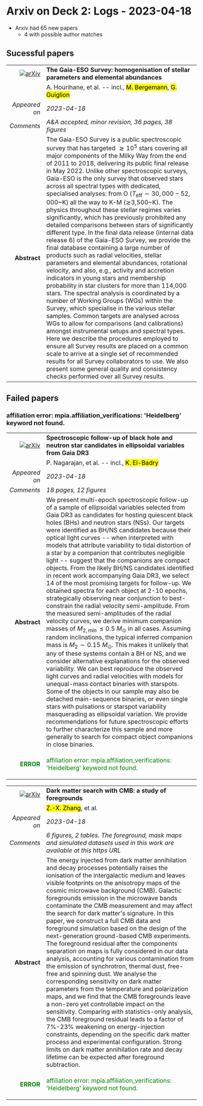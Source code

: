 # Arxiv on Deck 2: Logs - 2023-04-18

* Arxiv had 65 new papers
    * 4 with possible author matches

## Sucessful papers


|||
|---:|:---|
| [![arXiv](https://img.shields.io/badge/arXiv-arXiv:2304.07720-b31b1b.svg)](https://arxiv.org/abs/arXiv:2304.07720) | **The Gaia-ESO Survey: homogenisation of stellar parameters and elemental  abundances**  |
|| A. Hourihane, et al. -- incl., <mark>M. Bergemann</mark>, <mark>G. Guiglion</mark> |
|*Appeared on*| *2023-04-18*|
|*Comments*| *A&A accepted, minor revision, 36 pages, 38 figures*|
|**Abstract**| The Gaia-ESO Survey is a public spectroscopic survey that has targeted $\gtrsim10^5$ stars covering all major components of the Milky Way from the end of 2011 to 2018, delivering its public final release in May 2022. Unlike other spectroscopic surveys, Gaia-ESO is the only survey that observed stars across all spectral types with dedicated, specialised analyses: from O ($T_\mathrm{eff} \sim 30,000-52,000$~K) all the way to K-M ($\gtrsim$3,500~K). The physics throughout these stellar regimes varies significantly, which has previously prohibited any detailed comparisons between stars of significantly different type. In the final data release (internal data release 6) of the Gaia-ESO Survey, we provide the final database containing a large number of products such as radial velocities, stellar parameters and elemental abundances, rotational velocity, and also, e.g., activity and accretion indicators in young stars and membership probability in star clusters for more than 114,000 stars. The spectral analysis is coordinated by a number of Working Groups (WGs) within the Survey, which specialise in the various stellar samples. Common targets are analysed across WGs to allow for comparisons (and calibrations) amongst instrumental setups and spectral types. Here we describe the procedures employed to ensure all Survey results are placed on a common scale to arrive at a single set of recommended results for all Survey collaborators to use. We also present some general quality and consistency checks performed over all Survey results. |

## Failed papers

### affiliation error: mpia.affiliation_verifications: 'Heidelberg' keyword not found. 


|||
|---:|:---|
| [![arXiv](https://img.shields.io/badge/arXiv-arXiv:2304.07324-b31b1b.svg)](https://arxiv.org/abs/arXiv:2304.07324) | **Spectroscopic follow-up of black hole and neutron star candidates in  ellipsoidal variables from Gaia DR3**  |
|| P. Nagarajan, et al. -- incl., <mark>K. El-Badry</mark> |
|*Appeared on*| *2023-04-18*|
|*Comments*| *18 pages, 12 figures*|
|**Abstract**| We present multi-epoch spectroscopic follow-up of a sample of ellipsoidal variables selected from Gaia DR3 as candidates for hosting quiescent black holes (BHs) and neutron stars (NSs). Our targets were identified as BH/NS candidates because their optical light curves -- when interpreted with models that attribute variability to tidal distortion of a star by a companion that contributes negligible light -- suggest that the companions are compact objects. From the likely BH/NS candidates identified in recent work accompanying Gaia DR3, we select 14 of the most promising targets for follow-up. We obtained spectra for each object at 2-10 epochs, strategically observing near conjunction to best-constrain the radial velocity semi-amplitude. From the measured semi-amplitudes of the radial velocity curves, we derive minimum companion masses of $M_{2,\min} \leq 0.5 ~ M_{\odot}$ in all cases. Assuming random inclinations, the typical inferred companion mass is $M_2 \sim 0.15 ~ M_{\odot}$. This makes it unlikely that any of these systems contain a BH or NS, and we consider alternative explanations for the observed variability. We can best reproduce the observed light curves and radial velocities with models for unequal-mass contact binaries with starspots. Some of the objects in our sample may also be detached main-sequence binaries, or even single stars with pulsations or starspot variability masquerading as ellipsoidal variation. We provide recommendations for future spectroscopic efforts to further characterize this sample and more generally to search for compact object companions in close binaries. |
|<p style="color:green"> **ERROR** </p>| <p style="color:green">affiliation error: mpia.affiliation_verifications: 'Heidelberg' keyword not found.</p> |


|||
|---:|:---|
| [![arXiv](https://img.shields.io/badge/arXiv-arXiv:2304.07793-b31b1b.svg)](https://arxiv.org/abs/arXiv:2304.07793) | **Dark matter search with CMB: a study of foregrounds**  |
|| <mark>Z.-X. Zhang</mark>, et al. |
|*Appeared on*| *2023-04-18*|
|*Comments*| *6 figures, 2 tables. The foreground, mask maps and simulated datasets used in this work are available at this https URL*|
|**Abstract**| The energy injected from dark matter annihilation and decay processes potentially raises the ionisation of the intergalactic medium and leaves visible footprints on the anisotropy maps of the cosmic microwave background (CMB). Galactic foregrounds emission in the microwave bands contaminate the CMB measurement and may affect the search for dark matter's signature. In this paper, we construct a full CMB data and foreground simulation based on the design of the next-generation ground-based CMB experiments. The foreground residual after the components separation on maps is fully considered in our data analysis, accounting for various contamination from the emission of synchrotron, thermal dust, free-free and spinning dust. We analyse the corresponding sensitivity on dark matter parameters from the temperature and polarization maps, and we find that the CMB foregrounds leave a non-zero yet controllable impact on the sensitivity. Comparing with statistics-only analysis, the CMB foreground residual leads to a factor of 7%-23% weakening on energy-injection constraints, depending on the specific dark matter process and experimental configuration. Strong limits on dark matter annihilation rate and decay lifetime can be expected after foreground subtraction. |
|<p style="color:green"> **ERROR** </p>| <p style="color:green">affiliation error: mpia.affiliation_verifications: 'Heidelberg' keyword not found.</p> |

